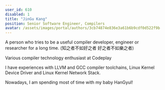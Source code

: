 ```yaml
---
user_id: 610
disabled: 1
title: "JinGu Kang"
position: Senior Software Engineer, Compilers
avatar: /assets/images/portal/authors/3cb74874e836e3a61b6b9cdf0d522f9b.png
---
```

A person who tries to be a useful compiler developer, engineer or researcher for a long time.
(知之者不如好之者 好之者不如樂之者)

Various compiler technology enthusiast at Codeplay

I have experiences with LLVM and GCC compiler toolchains, Linux Kernel Device Driver and Linux Kernel Network Stack.

Nowadays, I am spending most of time with my baby HanGyul!

